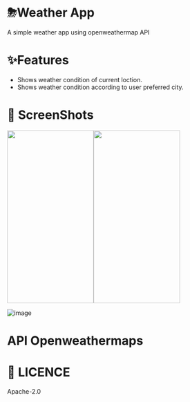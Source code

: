 # ⛈Weather App
A simple weather app using openweathermap API

# **✨Features**
* Shows weather condition of current loction.
* Shows weather condition according to user preferred city.

# 📸 **ScreenShots**

<img src="https://user-images.githubusercontent.com/87460435/200127864-e75cd706-0370-455a-a94b-7b04a3e62844.png" width="200" height="400"><img src= "https://user-images.githubusercontent.com/87460435/200127893-b6b0a15c-3fbe-4796-810d-9b4d63ff28a2.png" width="200" height="400">

![image](https://user-images.githubusercontent.com/87460435/200127963-89192bf1-d2da-4aa2-8323-72623bf31f15.png)

# **API**   Openweathermaps 

# 🔖 **LICENCE**
Apache-2.0
 
 
